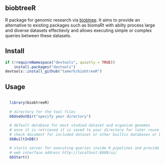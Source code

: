 ## biobtreeR 

R package for genomic research via [biobtree](https://github.com/tamerh/biobtree). It aims to provide an alternative
to existing packages such as biomaRt with abilty process large and diverse datasets effectievly and allows 
executing simple or complex queries between these datasets.


## Install
```r
if (!requireNamespace("devtools", quietly = TRUE))
    install.packages("devtools")
devtools::install_github("tamerh/biobtreeR")
```

## Usage

```r
  
  library(biobtreeR)
  
  # directory for the tool files 
  bbUseOutDir("specify your directory")
  
  # default database for most studied dataset and organism genomes 
  # once it is retrieved it is saved to your directory for later reuse
  # check document for included dataset or other builtin databases or build custom data
  bbBuiltInDB()

  # starts server for executing queries inside R pipelines and provide web interface for expolaration with example queries
  # web interface address http://localhost:8888/ui/
  bbStart()

```
